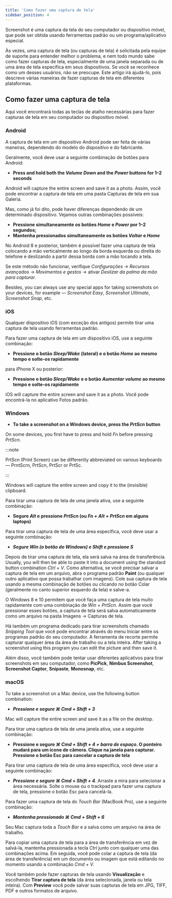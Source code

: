 ```yaml
---
title: 'Como fazer uma captura de tela'
sidebar_position: 4
---
```


Screenshot é uma captura da tela do seu computador ou dispositivo móvel, que pode ser obtida usando ferramentas padrão ou um programa/aplicativo especial.

Às vezes, uma captura de tela (ou capturas de tela) é solicitada pela equipe de suporte para entender melhor o problema, e nem todo mundo sabe como fazer capturas de tela, especialmente de uma janela separada ou de uma área de tela específica em seus dispositivos. Se você se reconhece como um desses usuários, não se preocupe. Este artigo irá ajudá-lo, pois descreve várias maneiras de fazer capturas de tela em diferentes plataformas.

## Como fazer uma captura de tela

Aqui você encontrará todas as teclas de atalho necessárias para fazer capturas de tela em seu computador ou dispositivo móvel.

### Android

A captura de tela em um dispositivo Android pode ser feita de várias maneiras, dependendo do modelo do dispositivo e do fabricante.

Geralmente, você deve usar a seguinte combinação de botões para Android:

- **Press and hold both the *Volume Down* and the *Power* buttons for 1–2 seconds**

Android will capture the entire screen and save it as a photo. Assim, você pode encontrar a captura de tela em uma pasta Capturas de tela em sua Galeria.

Mas, como já foi dito, pode haver diferenças dependendo de um determinado dispositivo. Vejamos outras combinações possíveis:

- **Pressione simultaneamente os botões *Home* e *Power* por 1–2 segundos;**
- **Mantenha pressionados simultaneamente os botões *Voltar* e *Home***

No Android 8 e posterior, também é possível fazer uma captura de tela colocando a mão verticalmente ao longo da borda esquerda ou direita do telefone e deslizando a partir dessa borda com a mão tocando a tela.

Se este método não funcionar, verifique *Configurações* → *Recursos avançados* → *Movimentos e gestos* → ativar *Deslizar da palma da mão para capturar*.

Besides, you can always use any special apps for taking screenshots on your devices, for example — *Screenshot Easy*, *Screenshot Ultimate*, *Screenshot Snap*, etc.

### iOS

Qualquer dispositivo iOS (com exceção dos antigos) permite tirar uma captura de tela usando ferramentas padrão.

Para fazer uma captura de tela em um dispositivo iOS, use a seguinte combinação:

- **Pressione o botão *Sleep/Wake* (lateral) e o botão *Home* ao mesmo tempo e solte-os rapidamente**

para iPhone X ou posterior:

- **Pressione o botão *Sleep/Wake* e o botão *Aumentar volume* ao mesmo tempo e solte-os rapidamente**

iOS will capture the entire screen and save it as a photo. Você pode encontrá-la no aplicativo Fotos padrão.

### Windows

- **To take a screenshot on a Windows device, press the *PrtScn* button**

On some devices, you first have to press and hold *Fn* before pressing *PrtScn*.

:::note

PrtScn (Print Screen) can be differently abbreviated on various keyboards — PrntScrn, PrtScn, PrtScr or PrtSc.

:::

Windows will capture the entire screen and copy it to the (invisible) clipboard.

Para tirar uma captura de tela de uma janela ativa, use a seguinte combinação:

- **Segure *Alt* e pressione *PrtScn* (ou *Fn + Alt + PrtScn* em alguns laptops)**

Para tirar uma captura de tela de uma área específica, você deve usar a seguinte combinação:

- ***Segure *Win* (o botão do Windows) e *Shift* e pressione ***S******

Depois de tirar uma captura de tela, ela será salva na área de transferência. Usually, you will then be able to paste it into a document using the standard button combination *Ctrl + V*. Como alternativa, se você precisar salvar a captura de tela em um arquivo, abra o programa padrão **Paint** (ou qualquer outro aplicativo que possa trabalhar com imagens). Cole sua captura de tela usando a mesma combinação de botões ou clicando no botão Colar (geralmente no canto superior esquerdo da tela) e salve-a.

O Windows 8 e 10 permitem que você faça uma captura de tela muito rapidamente com uma combinação de *Win + PrtScn*. Assim que você pressionar esses botões, a captura de tela será salva automaticamente como um arquivo na pasta Imagens → Capturas de tela.

Há também um programa dedicado para tirar screenshots chamado *Snipping Tool* que você pode encontrar através do menu Iniciar entre os programas padrão do seu computador. A ferramenta de recorte permite capturar qualquer área da área de trabalho ou a tela inteira. After taking a screenshot using this program you can edit the picture and then save it.

Além disso, você também pode tentar usar diferentes aplicativos para tirar screenshots em seu computador, como **PicPick**, **Nimbus Screenshot**, **Screenshot Captor**, **Snipaste**, **Monosnap**, etc.

### macOS

To take a screenshot on a Mac device, use the following button combination:

- ***Pressione e segure ***⌘ Cmd + Shift + 3******

Mac will capture the entire screen and save it as a file on the desktop.

Para tirar uma captura de tela de uma janela ativa, use a seguinte combinação:

- **Pressione e segure *⌘ Cmd + Shift + 4 + barra de espaço*.  O ponteiro mudará para um ícone de câmera. Clique na janela para capturar. Pressione o botão Esc para cancelar a captura de tela**

Para tirar uma captura de tela de uma área específica, você deve usar a seguinte combinação:

- ***Pressione e segure ***⌘ Cmd + Shift + 4******. Arraste a mira para selecionar a área necessária. Solte o mouse ou o trackpad para fazer uma captura de tela, pressione o botão Esc para cancelá-la.

Para fazer uma captura de tela do *Touch Bar* (MacBook Pro), use a seguinte combinação:

- ***Mantenha pressionado ***⌘ Cmd + Shift + 6******

Seu Mac captura toda a *Touch Bar* e a salva como um arquivo na área de trabalho.

Para copiar uma captura de tela para a área de transferência em vez de salvá-la, mantenha pressionada a tecla *Ctrl* junto com qualquer uma das combinações acima. Em seguida, você pode colar a captura de tela (da área de transferência) em um documento ou imagem que está editando no momento usando a combinação *Cmd + V*.

Você também pode fazer capturas de tela usando **Visualização** e escolhendo **Tirar captura de tela** (da área selecionada, janela ou tela inteira). Com **Preview** você pode salvar suas capturas de tela em JPG, TIFF, PDF e outros formatos de arquivo.
